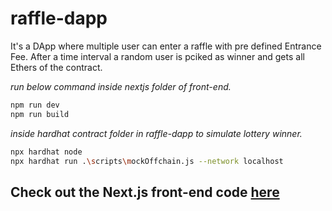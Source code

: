 # raffle-dapp
It's a DApp where multiple user can enter a raffle with pre defined Entrance Fee. After a time interval a random user is pciked as winner and gets all Ethers of the contract.

*run below command inside nextjs folder of front-end.*

```bash
npm run dev
npm run build
```



*inside hardhat contract folder in raffle-dapp to simulate lottery winner.*
```bash
npx hardhat node
npx hardhat run .\scripts\mockOffchain.js --network localhost
```

## Check out the Next.js front-end code [here](https://github.com/nayak-nirmalya/raffle-dapp-front-end) ##
